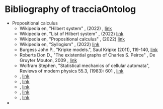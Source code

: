 # Bibliography of tracciaOntolog
<ul>
  <li> Propositional calculus
     <ul>
       <li>Wikipedia en, "Hilbert system" , (2022) , <a href="https://en.wikipedia.org/wiki/Hilbert_system">link</a></li>
       <li>Wikipedia en, "List of Hilbert system" , (2022) <a href="https://en.wikipedia.org/wiki/List_of_Hilbert_systems">link</a></li>
       <li>Wikipedia en, "Propositional calculus" , (2022) <a href="https://en.wikipedia.org/wiki/Propositional_calculus">link</a></li>
       <li>Wikipedia en, "Syllogism" , (2022) <a href="https://en.wikipedia.org/wiki/Syllogism">link</a></li>
       <li>Burgess John P., "Kripke models.", Saul Kripke (2011), 119-140, <a href="https://books.google.it/books?hl=en&lr=&id=fFsb0zfe6PoC">link</a></li>
       <li>Roberts Don D., "The existential graphs of Charles S. Peirce" ,  De Gruyter Mouton, 2009 , <a href="https://www.degruyter.com/document/doi/10.1515/9783110226225/html">link</a></li>
       <li>Wolfram Stephen, "Statistical mechanics of cellular automata", Reviews of modern physics 55.3, (1983): 601 , <a href="https://content.wolfram.com/uploads/sites/34/2020/08/statistical-mechanics-cellular-automata.pdf">link</a></li>
       <li> , <a href="">link</a></li>
       <li> , <a href="">link</a></li>
       <li> , <a href="">link</a></li>
       <li> , <a href="">link</a></li>
       <li> , <a href="">link</a></li>
    </ul>
  </li>
  <li></li>
</ul>

<!-- 
struct
<ul>
  <li>
     <ul>
       <li> , <a href="">link</a></li>
       <li> , <a href="">link</a></li>
    </ul>
  </li>
  <li></li>
</ul>
-->
